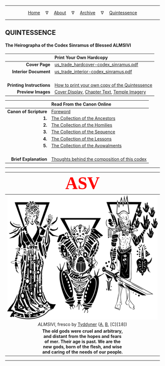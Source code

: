 
---

<!--- Local CSS Font Loading -->

<style>
@font-face {
    font-family: HayghinDaedric;
    src: url('../../assets/fonts/ttf/HayghinDaedric.ttf') format('truetype');
    font-weight: medium;
    font-style: normal;
}
</style>

<!--- Jekyll Page Links -->

<center>
<a href="../../index.html">Home</a>
&emsp;&nabla;&emsp;
<a href="../archive/about.html">About</a>
&emsp;&nabla;&emsp;
<a href="../archive/index.html">Archive</a>
&emsp;&nabla;&emsp;
<a href="index.html">Quintessence</a>
</center>

<!--- Markdown Body Below: -->

---

## QUINTESSENCE

#### The Heirographa of the Codex Sinramus of Blessed ALMSIVI

|                   &#8203; | __Print Your Own Hardcopy__                                |
|--------------------------:|:-----------------------------------------------------------|
|            __Cover Page__ | [us_trade_hardcover-codex_sinramus.pdf][1]                 |
|     __Interior Document__ | [us_trade_interior-codex_sinramus.pdf][2]                  |
|                   &#8203; | &#8203;                                                    |
| __Printing Instructions__ | [How to print your own copy of the Quintessence][3]        |
|        __Preview Images__ | [Cover Display][4], [Chapter Text][5], [Temple Imagery][6] |

[1]: pdf/us_trade_hardcover-codex_sinramus.pdf
[2]: pdf/us_trade_interior-codex_sinramus.pdf
[3]: info/instructions.md
[4]: previews/01-cover.png
[5]: previews/02-chapter.png
[6]: previews/03-picture.png

|                &#8203; | __Read From the Canon Online__                     |
|-----------------------:|:---------------------------------------------------|
| __Canon of Scripture__ | [Foreword][7]                                      |
|                 __1.__ | [The Collection of the Ancestors][8]               |
|                 __2.__ | [The Collection of the Homilies][9]                |
|                 __3.__ | [The Collection of the Sequence][10]               |
|                 __4.__ | [The Collection of the Lessons][11]                |
|                 __5.__ | [The Collection of the Avowalments][12]            |
|                &#8203; | &#8203;                                            |
|  __Brief Explanation__ | [Thoughts behind the composition of this codex][8] |

[7]: info/index.md
[8]: info/sections/index-ancestors.md
[9]: info/sections/index-homilies.md
[10]: info/sections/index-sequence.md
[11]: info/sections/index-lessons.md
[12]: info/sections/index-avowalments.md
[13]: info/explanation.md

---

| <span style="font-family:HayghinDaedric;font-size:400%;color:red">ASV</span> |
|:----------------------------------------------------------------------------:|
|                                                               ![ALMSIVI][14] |
|              *ALMSIVI*, fresco by [Tyddyner][15] ([A][16], [B][17], [C][18]) |
| __The old gods were cruel and arbitrary,__<br>__and distant from the hopes and fears__<br>__of mer. Their age is past. We are the__<br>__new gods, born of the flesh, and wise__<br>__and caring of the needs of our people.__ |

[14]: ../../assets/images/frescos/fresco_tribunal_by_tyddyner.svg
[15]: https://tyddyner.tumblr.com/
[16]: https://tyddyner.tumblr.com/post/127475780830/almalexia-godess-queen-of-morrowind-warden-lover
[17]: https://tyddyner.tumblr.com/post/127579542465/sotha-sil-mystery-god-of-morrowind-the-last-one
[19]: https://tyddyner.tumblr.com/post/127640108900/vivec-vehk-and-vehk-god-thief-and-god-poet

---
